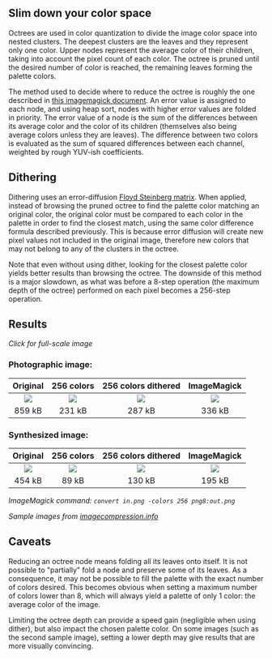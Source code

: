 ## Slim down your color space

Octrees are used in color quantization to divide the image color space into nested clusters. The deepest clusters are the leaves and they represent only one color. Upper nodes represent the average color of their children, taking into account the pixel count of each color. The octree is pruned until the desired number of color is reached, the remaining leaves forming the palette colors.

The method used to decide where to reduce the octree is roughly the one described in [this imagemagick document][1]. An error value is assigned to each node, and using heap sort, nodes with higher error values are folded in priority. The error value of a node is the sum of the differences between its average color and the color of its children (themselves also being average colors unless they are leaves). The difference between two colors is evaluated as the sum of squared differences between each channel, weighted by rough YUV-ish coefficients.

[1]: https://www.imagemagick.org/script/quantize.php

## Dithering

Dithering uses an error-diffusion [Floyd Steinberg matrix][2]. When applied, instead of browsing the pruned octree to find the palette color matching an original color, the original color must be compared to each color in the palette in order to find the closest match, using the same color difference formula described previously. This is because error diffusion will create new pixel values not included in the original image, therefore new colors that may not belong to any of the clusters in the octree.

Note that even without using dither, looking for the closest palette color yields better results than browsing the octree. The downside of this method is a major slowdown, as what was before a 8-step operation (the maximum depth of the octree) performed on each pixel becomes a 256-step operation.

[2]: http://www.tannerhelland.com/4660/dithering-eleven-algorithms-source-code/

## Results

*Click for full-scale image*

### Photographic image:

| Original | 256 colors | 256 colors dithered | ImageMagick |
| :------: | :--------: | :-----------------: | :---------: |
| [![][night_crop]][night] | [![][night_256_crop]][night_256] | [![][night_256_d_crop]][night_256_d] | [![][night_imgk_crop]][night_imgk] |
| 859 kB   | 231 kB     | 287 kB              | 336 kB      |

[night_crop]: https://raw.githubusercontent.com/olivierbbb/colorcrush/master/samples/nightshot_cropped.png
[night_256_crop]: https://raw.githubusercontent.com/olivierbbb/colorcrush/master/samples/nightshot_256_cropped.png
[night_256_d_crop]: https://raw.githubusercontent.com/olivierbbb/colorcrush/master/samples/nightshot_256_d_cropped.png
[night_imgk_crop]: https://raw.githubusercontent.com/olivierbbb/colorcrush/master/samples/nightshot_imgk_cropped.png
[night]: https://raw.githubusercontent.com/olivierbbb/colorcrush/master/samples/nightshot.png
[night_256]: https://raw.githubusercontent.com/olivierbbb/colorcrush/master/samples/nightshot_256.png
[night_256_d]: https://raw.githubusercontent.com/olivierbbb/colorcrush/master/samples/nightshot_256_d.png
[night_imgk]: https://raw.githubusercontent.com/olivierbbb/colorcrush/master/samples/nightshot_imgk.png

### Synthesized image:

| Original | 256 colors | 256 colors dithered | ImageMagick |
| :------: | :--------: | :-----------------: | :---------: |
| [![][art_crop]][art] | [![][art_256_crop]][art_256] | [![][art_256_d_crop]][art_256_d] | [![][art_imgk_crop]][art_imgk] |
| 454 kB   | 89 kB      | 130 kB              | 195 kB      |

[art_crop]: https://raw.githubusercontent.com/olivierbbb/colorcrush/master/samples/artificial_cropped.png
[art_256_crop]: https://raw.githubusercontent.com/olivierbbb/colorcrush/master/samples/artificial_256_cropped.png
[art_256_d_crop]: https://raw.githubusercontent.com/olivierbbb/colorcrush/master/samples/artificial_256_d_cropped.png
[art_imgk_crop]: https://raw.githubusercontent.com/olivierbbb/colorcrush/master/samples/artificial_imgk_cropped.png
[art]: https://raw.githubusercontent.com/olivierbbb/colorcrush/master/samples/artificial.png
[art_256]: https://raw.githubusercontent.com/olivierbbb/colorcrush/master/samples/artificial_256.png
[art_256_d]: https://raw.githubusercontent.com/olivierbbb/colorcrush/master/samples/artificial_256_d.png
[art_imgk]: https://raw.githubusercontent.com/olivierbbb/colorcrush/master/samples/artificial_imgk.png

*ImageMagick command: `convert in.png -colors 256 png8:out.png`*

*Sample images from [imagecompression.info](https://imagecompression.info/test_images/)*

## Caveats

Reducing an octree node means folding all its leaves onto itself. It is not possible to "partially" fold a node and preserve some of its leaves. As a consequence, it may not be possible to fill the palette with the exact number of colors desired. This becomes obvious when setting a maximum number of colors lower than 8, which will always yield a palette of only 1 color: the average color of the image.

Limiting the octree depth can provide a speed gain (negligible when using dither), but also impact the chosen palette color. On some images (such as the second sample image), setting a lower depth may give results that are more visually convincing.
